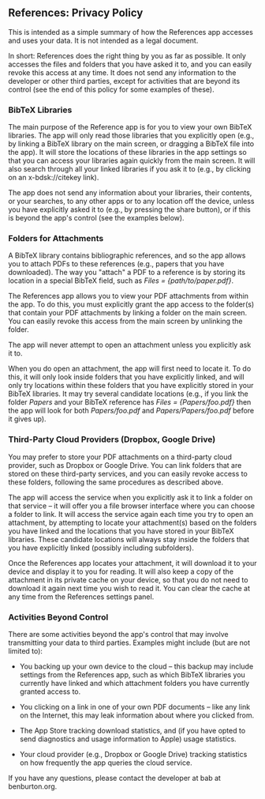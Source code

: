 ## References: Privacy Policy

This is intended as a simple summary of how the References app accesses and
uses your data. It is not intended as a legal document.

In short: References does the right thing by you as far as possible. It only
accesses the files and folders that you have asked it to, and you can easily
revoke this access at any time. It does not send any information to the
developer or other third parties, except for activities that are beyond its
control (see the end of this policy for some examples of these).

### BibTeX Libraries

The main purpose of the Reference app is for you to view your own BibTeX
libraries. The app will only read those libraries that you explicitly open
(e.g., by linking a BibTeX library on the main screen, or dragging a BibTeX
file into the app). It will store the locations of these libraries in the app
settings so that you can access your libraries again quickly from the main
screen. It will also search through all your linked libraries if you ask it to
(e.g., by clicking on an x-bdsk://citekey link).

The app does not send any information about your libraries, their contents, or
your searches, to any other apps or to any location off the device, unless you
have explicitly asked it to (e.g., by pressing the share button), or if this
is beyond the app's control (see the examples below).

### Folders for Attachments

A BibTeX library contains bibliographic references, and so the app allows you
to attach PDFs to these references (e.g., papers that you have downloaded).
The way you "attach" a PDF to a reference is by storing its location in a
special BibTeX field, such as _Files = {path/to/paper.pdf}_.

The References app allows you to view your PDF attachments from within the
app. To do this, you must explicitly grant the app access to the folder(s)
that contain your PDF attachments by linking a folder on the main screen. You
can easily revoke this access from the main screen by unlinking the folder.

The app will never attempt to open an attachment unless you explicitly ask it
to.

When you do open an attachment, the app will first need to locate it. To do
this, it will only look inside folders that you have explicitly linked, and
will only try locations within these folders that you have explicitly stored
in your BibTeX libraries. It may try several candidate locations (e.g., if you
link the folder _Papers_ and your BibTeX reference has
_Files = {Papers/foo.pdf}_ then the app will look for both
_Papers/foo.pdf_ and _Papers/Papers/foo.pdf_ before it gives up).

### Third-Party Cloud Providers (Dropbox, Google Drive)

You may prefer to store your PDF attachments on a third-party cloud provider,
such as Dropbox or Google Drive. You can link folders that are stored on these
third-party services, and you can easily revoke access to these folders,
following the same procedures as described above.

The app will access the service when you explicitly ask it to link a folder on
that service – it will offer you a file browser interface where you can choose
a folder to link. It will access the service again each time you try to open
an attachment, by attempting to locate your attachment(s) based on the folders
you have linked and the locations that you have stored in your BibTeX
libraries. These candidate locations will always stay inside the folders that
you have explicitly linked (possibly including subfolders).

Once the References app locates your attachment, it will download it to your
device and display it to you for reading. It will also keep a copy of the
attachment in its private cache on your device, so that you do not need to
download it again next time you wish to read it. You can clear the cache at
any time from the References settings panel.

### Activities Beyond Control

There are some activities beyond the app's control that may involve
transmitting your data to third parties. Examples might include (but are not
limited to):

- You backing up your own device to the cloud – this backup may include
  settings from the References app, such as which BibTeX libraries you
  currently have linked and which attachment folders you have currently
  granted access to.

- You clicking on a link in one of your own PDF documents – like any link on
  the Internet, this may leak information about where you clicked from.

- The App Store tracking download statistics, and (if you have opted to send
  diagnostics and usage information to Apple) usage statistics.

- Your cloud provider (e.g., Dropbox or Google Drive) tracking statistics on
  how frequently the app queries the cloud service.

If you have any questions, please contact the developer at bab at benburton.org.

